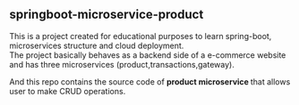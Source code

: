 ## springboot-microservice-product

This is a project created for educational purposes to learn spring-boot, microservices structure and cloud deployment.<br/>
The project basically behaves as a backend side of a e-commerce website and has three microservices (product,transactions,gateway).<br/>

And this repo contains the source code of <b>product microservice </b> that allows user to make CRUD operations.
